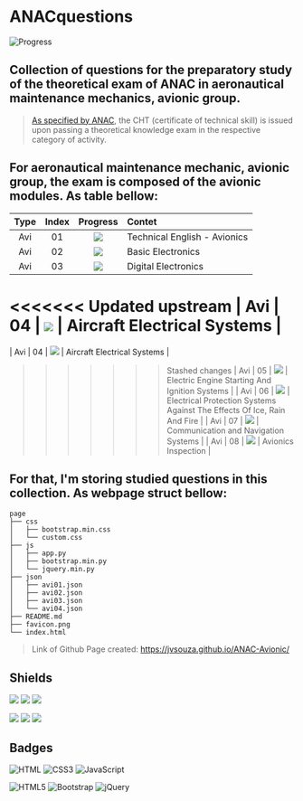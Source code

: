 # ANACquestions
![Progress](https://progress-bar.dev/16/?title=Completed%20&width=160&color=54aeff)

## Collection of questions for the preparatory study of the theoretical exam of ANAC in aeronautical maintenance mechanics, avionic group.
> [As specified by ANAC](https://www.gov.br/anac/pt-br/assuntos/regulados/profissionais-da-aviacao-civil/processo-de-licencas-e-habilitacoes/arquivos/Port41452021ExamesteoricoseAnexos.pdf), the CHT (certificate of technical skill) is issued upon passing a theoretical knowledge exam in the respective category of activity.

## For aeronautical maintenance mechanic, avionic group, the exam is composed of the avionic modules. As table bellow:
| Type | Index | Progress | Contet |
| :--: | :---: | :------: | :----- |
| Avi | 01 | ![](https://img.shields.io/badge/-Doing-important) | Technical English - Avionics |
| Avi | 02 | ![](https://img.shields.io/badge/-Doing-important) | Basic Electronics |
| Avi | 03 | ![](https://img.shields.io/badge/-Doing-important) | Digital Electronics |
<<<<<<< Updated upstream
| Avi | 04 | ![](https://img.shields.io/badge/-Done-success) | Aircraft Electrical Systems |
=======
| Avi | 04 | ![](https://img.shields.io/badge/-Doing-important) | Aircraft Electrical Systems |
>>>>>>> Stashed changes
| Avi | 05 | ![](https://img.shields.io/badge/-ToDo-inactive) | Electric Engine Starting And Ignition Systems |
| Avi | 06 | ![](https://img.shields.io/badge/-ToDo-inactive) | Electrical Protection Systems Against The Effects Of Ice, Rain And Fire |
| Avi | 07 | ![](https://img.shields.io/badge/-ToDo-inactive) | Communication and Navigation Systems |
| Avi | 08 | ![](https://img.shields.io/badge/-ToDo-inactive) | Avionics Inspection |

## For that, I'm storing studied questions in this collection. As webpage struct bellow:
```text
page
├── css
│   ├── bootstrap.min.css
│   └── custom.css
├── js
│   ├── app.py
│   ├── bootstrap.min.py
│   └── jquery.min.py
├── json
│   ├── avi01.json
│   ├── avi02.json
│   ├── avi03.json
│   └── avi04.json
├── README.md
├── favicon.png
└── index.html

```

> Link of Github Page created: https://jvsouza.github.io/ANAC-Avionic/

## Shields
[![](https://img.shields.io/github/languages/top/jvsouza/ANAC-Avionic)]()
[![](https://img.shields.io/github/languages/count/jvsouza/ANAC-Avionic)]()
[![](https://img.shields.io/github/license/jvsouza/ANAC-Avionic)]()

[![](https://img.shields.io/github/languages/code-size/jvsouza/ANAC-Avionic)]()
[![](https://img.shields.io/github/repo-size/jvsouza/ANAC-Avionic)]()
[![](https://img.shields.io/github/last-commit/jvsouza/ANAC-Avionic)]()

## Badges
![HTML](https://img.shields.io/badge/HTML-239120?style=for-the-badge&logo=html5&logoColor=white)
![CSS3](https://img.shields.io/badge/css3-%231572B6.svg?style=for-the-badge&logo=css3&logoColor=white)
![JavaScript](https://img.shields.io/badge/javascript-%23323330.svg?style=for-the-badge&logo=javascript&logoColor=%23F7DF1E)

![HTML5](https://img.shields.io/badge/html5-%23E34F26.svg?style=for-the-badge&logo=html5&logoColor=white)
![Bootstrap](https://img.shields.io/badge/bootstrap-%23563D7C.svg?style=for-the-badge&logo=bootstrap&logoColor=white)
![jQuery](https://img.shields.io/badge/jquery-%230769AD.svg?style=for-the-badge&logo=jquery&logoColor=white)
